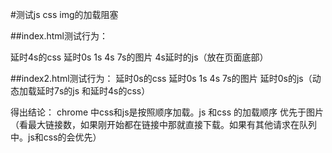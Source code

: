 #测试js css img的加载阻塞


##index.html测试行为：

延时4s的css
延时0s 1s 4s 7s的图片
4s延时的js（放在页面底部）

##index2.html测试行为：
延时0s的css
延时0s 1s 4s 7s的图片
延时0s的js（动态加载延时7s的js 和延时4s的css）


得出结论：
chrome 中css和js是按照顺序加载。js 和css 的加载顺序 优先于图片
（看最大链接数，如果刚开始都在链接中那就直接下载。如果有其他请求在队列中。js和css的会优先）
